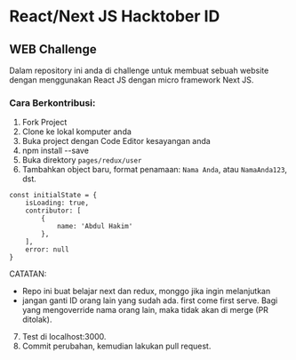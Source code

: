 # React/Next JS Hacktober ID
## WEB Challenge

Dalam repository ini anda di challenge untuk membuat sebuah website dengan menggunakan React JS dengan micro framework Next JS.

### Cara Berkontribusi:
1. Fork Project
2. Clone ke lokal komputer anda
3. Buka project dengan Code Editor kesayangan anda
4. npm install --save
5. Buka direktory `pages/redux/user`
6. Tambahkan object baru, format penamaan: `Nama Anda`, atau `NamaAnda123`, dst.

```
const initialState = {
    isLoading: true,
    contributor: [
        {
            name: 'Abdul Hakim'
        },
    ],
    error: null
}
``` 
CATATAN: 

- Repo ini buat belajar next dan redux, monggo jika ingin melanjutkan
- jangan ganti ID orang lain yang sudah ada. first come first serve. Bagi yang mengoverride nama orang lain, maka tidak akan di merge (PR ditolak).

7. Test di localhost:3000.
8. Commit perubahan, kemudian lakukan pull request. 
